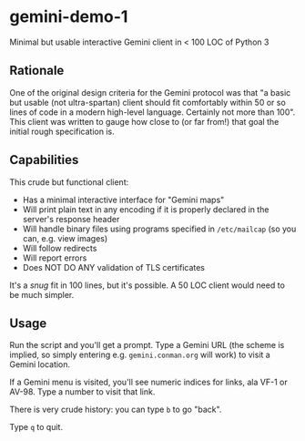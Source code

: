 # gemini-demo-1

Minimal but usable interactive Gemini client in < 100 LOC of Python 3

## Rationale

One of the original design criteria for the Gemini protocol was that
"a basic but usable (not ultra-spartan) client should fit comfortably
within 50 or so lines of code in a modern high-level language.
Certainly not more than 100".  This client was written to gauge how
close to (or far from!) that goal the initial rough specification is.

## Capabilities

This crude but functional client:

* Has a minimal interactive interface for "Gemini maps"
* Will print plain text in any encoding if it is properly declared in
  the server's response header
* Will handle binary files using programs specified in `/etc/mailcap`
  (so you can, e.g. view images)
* Will follow redirects
* Will report errors
* Does NOT DO ANY validation of TLS certificates

It's a *snug* fit in 100 lines, but it's possible.  A 50 LOC client
would need to be much simpler.

## Usage

Run the script and you'll get a prompt.  Type a Gemini URL (the scheme
is implied, so simply entering e.g. `gemini.conman.org` will work) to
visit a Gemini location.

If a Gemini menu is visited, you'll see numeric indices for links, ala
VF-1 or AV-98.  Type a number to visit that link.

There is very crude history: you can type `b` to go "back".

Type `q` to quit.
